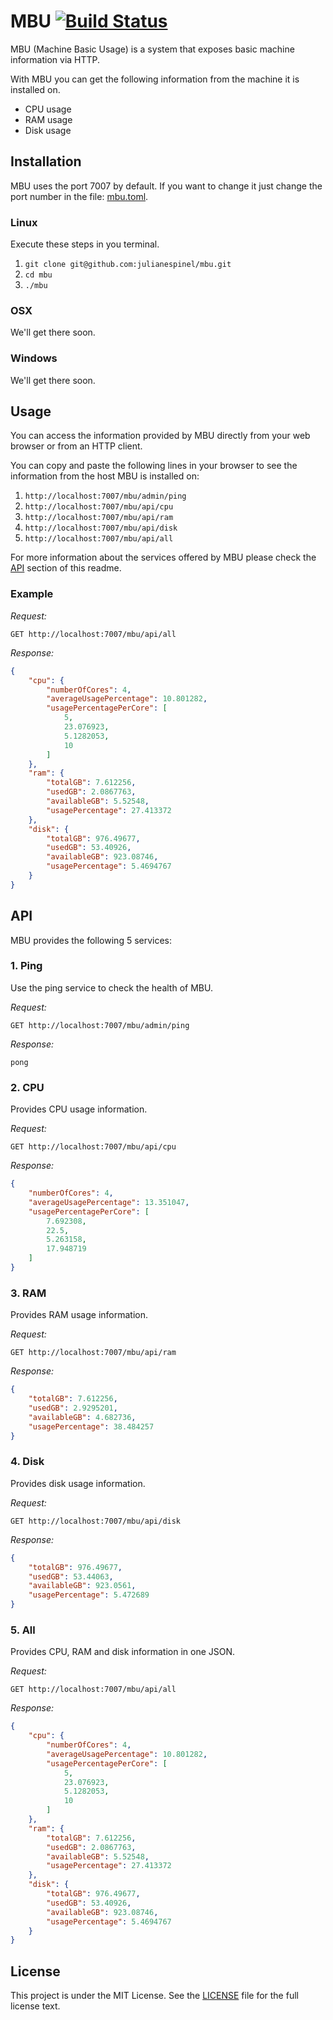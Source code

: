 # MBU [![Build Status](https://travis-ci.org/julianespinel/mbu.svg?branch=master)](https://travis-ci.org/julianespinel/mbu)
MBU (Machine Basic Usage) is a system that exposes basic machine information via HTTP.

With MBU you can get the following information from the machine it is installed on.

* CPU usage
* RAM usage
* Disk usage

## Installation

MBU uses the port 7007 by default. If you want to change it just change the port number in the file: [mbu.toml](https://github.com/julianespinel/mbu/blob/master/mbu.toml).

### Linux

Execute these steps in you terminal.

1. `git clone git@github.com:julianespinel/mbu.git`
2. `cd mbu`
3. `./mbu`

### OSX

We'll get there soon.

### Windows

We'll get there soon.

## Usage

You can access the information provided by MBU directly from your web browser or from an HTTP client.

You can copy and paste the following lines in your browser to see the information from the host MBU is installed on: 

1. `http://localhost:7007/mbu/admin/ping`
2. `http://localhost:7007/mbu/api/cpu`
3. `http://localhost:7007/mbu/api/ram`
4. `http://localhost:7007/mbu/api/disk`
5. `http://localhost:7007/mbu/api/all`

For more information about the services offered by MBU please check the [API](https://github.com/julianespinel/mbu#api) section of this readme.

### Example

*Request:*

`GET http://localhost:7007/mbu/api/all`

*Response:*

```json
{
    "cpu": {
        "numberOfCores": 4,
        "averageUsagePercentage": 10.801282,
        "usagePercentagePerCore": [
            5,
            23.076923,
            5.1282053,
            10
        ]
    },
    "ram": {
        "totalGB": 7.612256,
        "usedGB": 2.0867763,
        "availableGB": 5.52548,
        "usagePercentage": 27.413372
    },
    "disk": {
        "totalGB": 976.49677,
        "usedGB": 53.40926,
        "availableGB": 923.08746,
        "usagePercentage": 5.4694767
    }
}
```

## API

MBU provides the following 5 services: 

### 1. Ping

Use the ping service to check the health of MBU.

*Request:*

`GET http://localhost:7007/mbu/admin/ping`

*Response:*

`pong`

### 2. CPU

Provides CPU usage information.

*Request:*

`GET http://localhost:7007/mbu/api/cpu`

*Response:*

```json
{
    "numberOfCores": 4,
    "averageUsagePercentage": 13.351047,
    "usagePercentagePerCore": [
        7.692308,
        22.5,
        5.263158,
        17.948719
    ]
}
```

### 3. RAM

Provides RAM usage information.

*Request:*

`GET http://localhost:7007/mbu/api/ram`

*Response:*

```json
{
    "totalGB": 7.612256,
    "usedGB": 2.9295201,
    "availableGB": 4.682736,
    "usagePercentage": 38.484257
}
```

### 4. Disk

Provides disk usage information.

*Request:*

`GET http://localhost:7007/mbu/api/disk`

*Response:*

```json
{
    "totalGB": 976.49677,
    "usedGB": 53.44063,
    "availableGB": 923.0561,
    "usagePercentage": 5.472689
}
```

### 5. All

Provides CPU, RAM and disk information in one JSON.

*Request:*

`GET http://localhost:7007/mbu/api/all`

*Response:*

```json
{
    "cpu": {
        "numberOfCores": 4,
        "averageUsagePercentage": 10.801282,
        "usagePercentagePerCore": [
            5,
            23.076923,
            5.1282053,
            10
        ]
    },
    "ram": {
        "totalGB": 7.612256,
        "usedGB": 2.0867763,
        "availableGB": 5.52548,
        "usagePercentage": 27.413372
    },
    "disk": {
        "totalGB": 976.49677,
        "usedGB": 53.40926,
        "availableGB": 923.08746,
        "usagePercentage": 5.4694767
    }
}
```

## License

This project is under the MIT License. See the [LICENSE](https://github.com/julianespinel/mbu/blob/master/LICENSE) file for the full license text.

